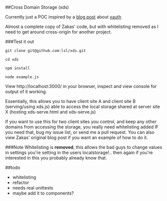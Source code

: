 ##Cross Domain Storage (xds)

Currently just a POC inspired by a [blog post](http://www.nczonline.net/blog/2010/09/07/learning-from-xauth-cross-domain-localstorage/) about [xauth](https://github.com/xauth/)

Almost a complete copy of Zakas' code, but with whitelisting removed as I need to get around cross-origin for another project.

###Test it out

```
git clone git@github.com:lsl/xds.git

cd xds

npm install

node example.js
```

View http://localhost:3000/ in your browser, inspect and view console for output of it working.

Essentially, this allows you to have client site A and client site B (serving/using xds.js) able to access the local storage shared at server site X (hosting xds-serve.html and xds-serve.js)

If you want to use this for two client sites you control, and keep any other domains from accessing the storage, you really need whitelisting added IF you need that, bug my issue list, or send me a pull request. You can also view Zakas' original blog post if you want an example of how to do it.

###Note
Whitelisting is **removed**, this allows the bad guys to change values in settings you're setting in the users localstorage!.. then again if you're interested in this you probably already know that.

##todo
* whitelisting
* refactor
* needs real unittests
* maybe add it to components?